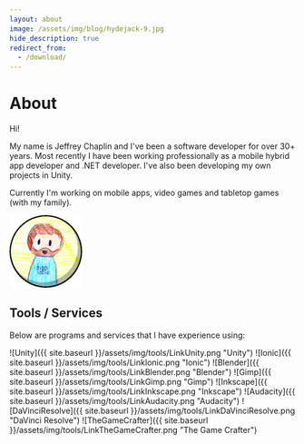 ```yaml
---
layout: about
image: /assets/img/blog/hydejack-9.jpg
hide_description: true
redirect_from:
  - /download/
---
```


# About

Hi!

My name is Jeffrey Chaplin and I've been a software developer for over 30+ years.
Most recently I have been working professionally as a mobile hybrid app developer and .NET developer.  I've also been developing my own projects in Unity.

Currently I'm working on mobile apps, video games and tabletop games (with my family). 

![Jeffrey](/assets/img/authors/jeffrey-128.png)

## Tools / Services

Below are programs and services that I have experience using:

![Unity]({{ site.baseurl }}/assets/img/tools/LinkUnity.png "Unity")
![Ionic]({{ site.baseurl }}/assets/img/tools/LinkIonic.png "Ionic")
![Blender]({{ site.baseurl }}/assets/img/tools/LinkBlender.png "Blender")
![Gimp]({{ site.baseurl }}/assets/img/tools/LinkGimp.png "Gimp")
![Inkscape]({{ site.baseurl }}/assets/img/tools/LinkInkscape.png "Inkscape")
![Audacity]({{ site.baseurl }}/assets/img/tools/LinkAudacity.png "Audacity")
![DaVinciResolve]({{ site.baseurl }}/assets/img/tools/LinkDaVinciResolve.png "DaVinci Resolve")
![TheGameCrafter]({{ site.baseurl }}/assets/img/tools/LinkTheGameCrafter.png "The Game Crafter")
